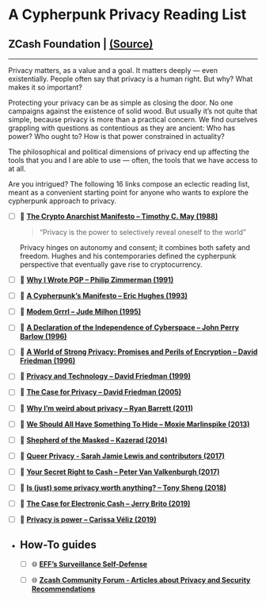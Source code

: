 # A Cypherpunk Privacy Reading List 
## **ZCash Foundation | [(Source)](https://www.zfnd.org/blog/cypherpunk-privacy-reading-list/)**
---

Privacy matters, as a value and a goal. It matters deeply — even existentially. People often say that privacy is a human right. But why? What makes it so important?

Protecting your privacy can be as simple as closing the door. No one campaigns against the existence of solid wood. But usually it’s not quite that simple, because privacy is more than a practical concern. We find ourselves grappling with questions as contentious as they are ancient: Who has power? Who ought to? How is that power constrained in actuality?

The philosophical and political dimensions of privacy end up affecting the tools that you and I are able to use — often, the tools that we have access to at all.

Are you intrigued? The following 16 links compose an eclectic reading list, meant as a convenient starting point for anyone who wants to explore the cypherpunk approach to privacy.


- [ ] 📝 [**The Crypto Anarchist Manifesto – Timothy C. May (1988)**](https://activism.net/cypherpunk/crypto-anarchy.html)

    > “Privacy is the power to selectively reveal oneself to the world”

    Privacy hinges on autonomy and consent; it combines both safety and freedom. Hughes and his contemporaries defined the cypherpunk perspective that eventually gave rise to cryptocurrency.

    

- [ ] 📝 [**Why I Wrote PGP – Philip Zimmerman (1991)**](https://www.philzimmermann.com/EN/essays/WhyIWrotePGP.html)

- [ ] 📝 [**A Cypherpunk’s Manifesto – Eric Hughes (1993)**](https://www.activism.net/cypherpunk/manifesto.html)

- [ ] 📝 [**Modem Grrrl – Jude Milhon (1995)**](https://www.wired.com/1995/02/st-jude/)

- [ ] 📝 [**A Declaration of the Independence of Cyberspace – John Perry Barlow (1996)**](https://www.eff.org/cyberspace-independence)

- [ ] 📝 [**A World of Strong Privacy: Promises and Perils of Encryption – David Friedman (1996)**](http://www.daviddfriedman.com/Academic/Strong_Privacy/Strong_Privacy.html)

- [ ] 📝 [**Privacy and Technology – David Friedman (1999)**](http://www.daviddfriedman.com/Academic/Privacy%20and%20Technology.html)

- [ ] 📝 [**The Case for Privacy – David Friedman (2005)**](https://nakamotoinstitute.org/the-case-for-privacy/)

- [ ] 📝 [**Why I’m weird about privacy – Ryan Barrett (2011)**](https://snarfed.org/2011-08-03_why_im_weird_about_privacy)

- [ ] 📝 [**We Should All Have Something To Hide – Moxie Marlinspike (2013)**](https://moxie.org/blog/we-should-all-have-something-to-hide/)

- [ ] 📝 [**Shepherd of the Masked – Kazerad (2014)**](https://kazerad.tumblr.com/post/99022123468/shepherd-of-the-masked)

- [ ] 📖 [**Queer Privacy - Sarah Jamie Lewis and contributors (2017)**](https://leanpub.com/queerprivacy/)

- [ ] 📝 [**Your Secret Right to Cash – Peter Van Valkenburgh (2017)**](https://valkenburgh.tumblr.com/post/165558410543/your-secret-right-to-cash)

- [ ] 📝 [**Is (just) some privacy worth anything? – Tony Sheng (2018)**](https://www.tonysheng.com/privacy-freedom-crypto-anarchy)

- [ ] 📝 [**The Case for Electronic Cash – Jerry Brito (2019)**](https://coincenter.org/entry/the-case-for-electronic-cash)

- [ ] 📝 [**Privacy is power – Carissa Véliz (2019)**](https://aeon.co/essays/privacy-matters-because-it-empowers-us-all)

- ## How-To guides

    - [ ] 🌐 [**EFF’s Surveillance Self-Defense**](https://ssd.eff.org/en)

    - [ ] 🌐 [**Zcash Community Forum - Articles about Privacy and Security Recommendations**](https://forum.zcashcommunity.com/t/articles-about-privacy-and-security/33668)

